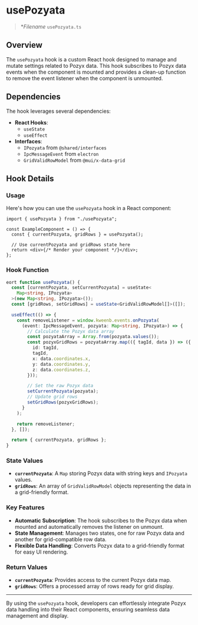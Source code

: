 # usePozyata

> **Filename* `usePozyata.ts`

## Overview

The `usePozyata` hook is a custom React hook designed to manage and mutate settings related to Pozyx data. This hook subscribes to Pozyx data events when the component is mounted and provides a clean-up function to remove the event listener when the component is unmounted.

## Dependencies

The hook leverages several dependencies:

- **React Hooks**:
  - `useState`
  - `useEffect`
- **Interfaces**:
  - `IPozyata` from `@shared/interfaces`
  - `IpcMessageEvent` from `electron`
  - `GridValidRowModel` from `@mui/x-data-grid`

## Hook Details

### **Usage**

Here's how you can use the `usePozyata` hook in a React component:

```tsx
import { usePozyata } from "./usePozyata";

const ExampleComponent = () => {
  const { currentPozyata, gridRows } = usePozyata();

  // Use currentPozyata and gridRows state here
  return <div>{/* Render your component */}</div>;
};
```

### **Hook Function**

```typescript
eort function usePozyata() {
  const [currentPozyata, setCurrentPozyata] = useState<
    Map<string, IPozyata>
  >(new Map<string, IPozyata>());
  const [gridRows, setGridRows] = useState<GridValidRowModel[]>([]);

  useEffect(() => {
    const removeListener = window.kweenb.events.onPozyata(
      (event: IpcMessageEvent, pozyata: Map<string, IPozyata>) => {
        // Calculate the Pozyx data array
        const pozyataArray = Array.from(pozyata.values());
        const pozyxGridRows = pozyataArray.map(({ tagId, data }) => ({
          id: tagId,
          tagId,
          x: data.coordinates.x,
          y: data.coordinates.y,
          z: data.coordinates.z,
        }));

        // Set the raw Pozyx data
        setCurrentPozyata(pozyata);
        // Update grid rows
        setGridRows(pozyxGridRows);
      }
    );

    return removeListener;
  }, []);

  return { currentPozyata, gridRows };
}
```

### **State Values**

- **`currentPozyata`**: A `Map` storing Pozyx data with string keys and `IPozyata` values.
- **`gridRows`**: An array of `GridValidRowModel` objects representing the data in a grid-friendly format.

###  **Key Features**

- **Automatic Subscription**: The hook subscribes to the Pozyx data when mounted and automatically removes the listener on unmount.
- **State Management**: Manages two states, one for raw Pozyx data and another for grid-compatible row data.
- **Flexible Data Handling**: Converts Pozyx data to a grid-friendly format for easy UI rendering.

### **Return Values**

- **`currentPozyata`**: Provides access to the current Pozyx data map.
- **`gridRows`**: Offers a processed array of rows ready for grid display.

---

By using the `usePozyata` hook, developers can effortlessly integrate Pozyx data handling into their React components, ensuring seamless data management and display.
